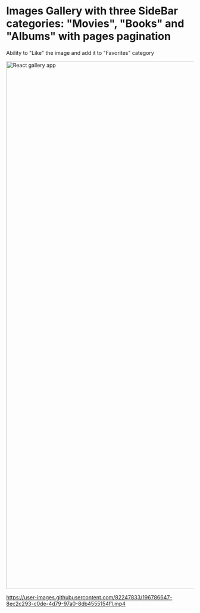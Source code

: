 # Images Gallery with three SideBar categories: "Movies", "Books" and "Albums" with pages pagination 

Ability to "Like" the image and add it to "Favorites" category 

<img width="1416" alt="React gallery app" src="https://user-images.githubusercontent.com/82247833/179423683-a8b6894c-603f-4818-adde-3090e7ab5175.png"> 


https://user-images.githubusercontent.com/82247833/196786647-8ec2c293-c0de-4d79-97a0-8db4555154f1.mp4


